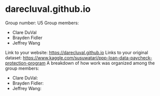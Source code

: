 # darecluval.github.io

Group number: U5
Group members:
* Clare DuVal
* Brayden Fidler
* Jeffrey Wang

Link to your website: https://darecluval.github.io
Links to your original dataset: https://www.kaggle.com/susuwatari/ppp-loan-data-paycheck-protection-program
A breakdown of how work was organized among the group members:
* Clare DuVal: 
* Brayden Fidler: 
* Jeffrey Wang: 
